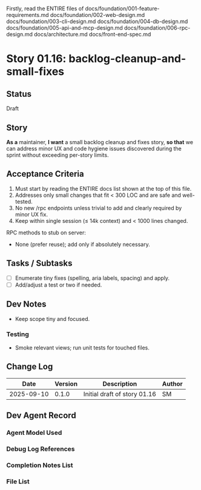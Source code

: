# <!-- Powered by BMAD™ Core -->

Firstly, read the ENTIRE files of 
docs/foundation/001-feature-requirements.md
docs/foundation/002-web-design.md
docs/foundation/003-cli-design.md
docs/foundation/004-db-design.md
docs/foundation/005-api-and-mcp-design.md
docs/foundation/006-rpc-design.md
docs/architecture.md
docs/front-end-spec.md

# Story 01.16: backlog-cleanup-and-small-fixes

## Status
Draft

## Story
**As a** maintainer,
**I want** a small backlog cleanup and fixes story,
**so that** we can address minor UX and code hygiene issues discovered during the sprint without exceeding per-story limits.

## Acceptance Criteria
1) Must start by reading the ENTIRE docs list shown at the top of this file.
2) Addresses only small changes that fit < 300 LOC and are safe and well-tested.
3) No new /rpc endpoints unless trivial to add and clearly required by minor UX fix.
4) Keep within single session (≤ 14k context) and < 1000 lines changed.

RPC methods to stub on server:
- None (prefer reuse); add only if absolutely necessary.

## Tasks / Subtasks
- [ ] Enumerate tiny fixes (spelling, aria labels, spacing) and apply.
- [ ] Add/adjust a test or two if needed.

## Dev Notes
- Keep scope tiny and focused.

### Testing
- Smoke relevant views; run unit tests for touched files.

## Change Log
| Date       | Version | Description                           | Author |
|------------|---------|---------------------------------------|--------|
| 2025-09-10 | 0.1.0   | Initial draft of story 01.16          | SM     |

## Dev Agent Record
### Agent Model Used

### Debug Log References

### Completion Notes List

### File List

